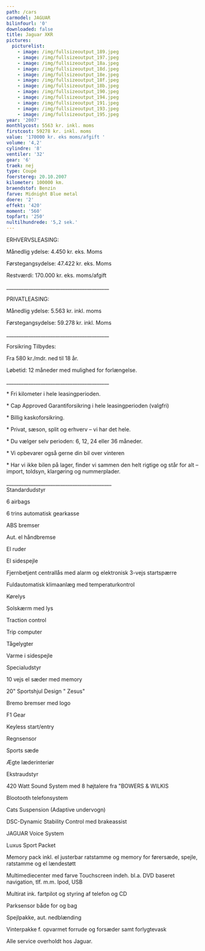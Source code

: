 ```yaml
---
path: /cars
carmodel: JAGUAR
bilinfourl: '0'
downloaded: false
title: Jaguar XKR
pictures:
  picturelist:
    - image: /img/fullsizeoutput_189.jpeg
    - image: /img/fullsizeoutput_197.jpeg
    - image: /img/fullsizeoutput_18a.jpeg
    - image: /img/fullsizeoutput_18d.jpeg
    - image: /img/fullsizeoutput_18e.jpeg
    - image: /img/fullsizeoutput_18f.jpeg
    - image: /img/fullsizeoutput_18b.jpeg
    - image: /img/fullsizeoutput_190.jpeg
    - image: /img/fullsizeoutput_194.jpeg
    - image: /img/fullsizeoutput_191.jpeg
    - image: /img/fullsizeoutput_193.jpeg
    - image: /img/fullsizeoutput_195.jpeg
year: '2007'
monthlycost: 5563 kr. inkl. moms
firstcost: 59278 kr. inkl. moms
value: '170000 kr. eks moms/afgift '
volume: '4,2'
cylindre: '8'
ventiler: '32'
gear: '6'
traek: nej
type: Coupé
foerstereg: 20.10.2007
kilometer: 100000 km.
braendstof: Benzin
farve: Midnight Blue metal
doere: '2'
effekt: '420'
moment: '560'
topfart: '250'
nultilhundrede: '5,2 sek.'
---
```

ERHVERVSLEASING:

 Månedlig ydelse: 4.450 kr. eks. Moms

 Førstegangsydelse: 47.422 kr. eks. Moms

 Restværdi: 170.000 kr. eks. moms/afgift

 \_\_\_\_\_\_\_\_\_\_\_\_\_\_\_\_\_\_\_\_\_\_\_\_\_\_\_\_\_\_\_\_\_\_\_\_\_\_\_\_\_\_

 PRIVATLEASING:

 Månedlig ydelse: 5.563 kr. inkl. moms

 Førstegangsydelse: 59.278 kr. inkl. Moms

 \_\_\_\_\_\_\_\_\_\_\_\_\_\_\_\_\_\_\_\_\_\_\_\_\_\_\_\_\_\_\_\_\_\_\_\_\_\_\_\_\_\_

 Forsikring Tilbydes:

 Fra 580 kr./mdr. ned til 18 år.

 Løbetid: 12 måneder med mulighed for forlængelse.

\_\_\_\_\_\_\_\_\_\_\_\_\_\_\_\_\_\_\_\_\_\_\_\_\_\_\_\_\_\_\_\_\_\_\_\_\_\_\_\_\_\_

\* Fri kilometer i hele leasingperioden.

\* Cap Approved Garantiforsikring i hele leasingperioden (valgfri)

\* Billig kaskoforsikring.

\* Privat, sæson, split og erhverv – vi har det hele.

\* Du vælger selv perioden: 6, 12, 24 eller 36 måneder.

\* Vi opbevarer også gerne din bil over vinteren

\* Har vi ikke bilen på lager, finder vi sammen den helt rigtige og står for alt – import, toldsyn, klargøring og nummerplader.

\_\_\_\_\_\_\_\_\_\_\_\_\_\_\_\_\_\_\_\_\_\_\_\_\_\_\_\_\_\_\_\_\_\_\_\_\_\_\_\_\_\__\
Standardudstyr

6 airbags 

6 trins automatisk gearkasse 

ABS bremser 

Aut. el håndbremse 

El ruder 

El sidespejle 

Fjernbetjent centrallås med alarm og elektronisk 3-vejs startspærre 

Fuldautomatisk klimaanlæg med temperaturkontrol 

Kørelys 

Solskærm med lys 

Traction control 

Trip computer 

Tågelygter 

Varme i sidespejle

Specialudstyr

10 vejs el sæder med memory 

20" Sportshjul Design " Zesus" 

Bremo bremser med logo 

F1 Gear 

Keyless start/entry 

Regnsensor 

Sports sæde 

Ægte læderinteriør

Ekstraudstyr

420 Watt Sound System med 8 højtalere fra "BOWERS & WILKIS

Blootooth telefonsystem 

Cats Suspension (Adaptive undervogn) 

DSC-Dynamic Stability Control med brakeassist 

JAGUAR Voice System 

Luxus Sport Packet 

Memory pack inkl. el justerbar ratstamme og memory for førersæde, spejle, ratstamme og el lændestøtt 

Multimediecenter med farve Touchscreen indeh. bl.a. DVD baseret navigation, tlf. m.m. Ipod, USB

Multirat ink. fartpilot og styring af telefon og CD 

Parksensor både for og bag 

Spejlpakke, aut. nedblænding 

Vinterpakke f. opvarmet forrude og forsæder samt forlygtevask

Alle service overholdt hos Jaguar.
